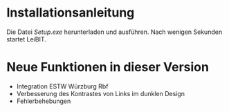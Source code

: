 # Installationsanleitung
Die Datei *Setup.exe* herunterladen und ausführen. Nach wenigen Sekunden startet LeiBIT.

# Neue Funktionen in dieser Version
- Integration ESTW Würzburg Rbf
- Verbesserung des Kontrastes von Links im dunklen Design
- Fehlerbehebungen